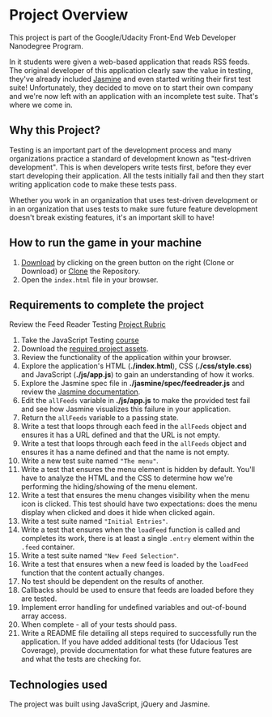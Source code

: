 # Project Overview

This project is part of the Google/Udacity Front-End Web Developer Nanodegree Program.

In it students were given a web-based application that reads RSS feeds. The original developer of this application clearly saw the value in testing, they've already included [Jasmine](http://jasmine.github.io/) and even started writing their first test suite! Unfortunately, they decided to move on to start their own company and we're now left with an application with an incomplete test suite. That's where we come in.

## Why this Project?

Testing is an important part of the development process and many organizations practice a standard of development known as "test-driven development". This is when developers write tests first, before they ever start developing their application. All the tests initially fail and then they start writing application code to make these tests pass.

Whether you work in an organization that uses test-driven development or in an organization that uses tests to make sure future feature development doesn't break existing features, it's an important skill to have!

## How to run the game in your machine

1.  [Download](https://github.com/ronanmoris/frontend-nanodegree-feedreader-master) by clicking on the green button on the right (Clone or Download) or [Clone](https://github.com/ronanmoris/frontend-nanodegree-feedreader-master) the Repository.
2.  Open the `index.html` file in your browser.

## Requirements to complete the project

Review the Feed Reader Testing [Project Rubric](https://review.udacity.com/#!/projects/3442558598/rubric)

1.  Take the JavaScript Testing [course](https://www.udacity.com/course/ud549)
2.  Download the [required project assets](http://github.com/udacity/frontend-nanodegree-feedreader).
3.  Review the functionality of the application within your browser.
4.  Explore the application's HTML (**./index.html**), CSS (**./css/style.css**) and JavaScript (**./js/app.js**) to gain an understanding of how it works.
5.  Explore the Jasmine spec file in **./jasmine/spec/feedreader.js** and review the [Jasmine documentation](http://jasmine.github.io).
6.  Edit the `allFeeds` variable in **./js/app.js** to make the provided test fail and see how Jasmine visualizes this failure in your application.
7.  Return the `allFeeds` variable to a passing state.
8.  Write a test that loops through each feed in the `allFeeds` object and ensures it has a URL defined and that the URL is not empty.
9.  Write a test that loops through each feed in the `allFeeds` object and ensures it has a name defined and that the name is not empty.
10. Write a new test suite named `"The menu"`.
11. Write a test that ensures the menu element is hidden by default. You'll have to analyze the HTML and the CSS to determine how we're performing the hiding/showing of the menu element.
12. Write a test that ensures the menu changes visibility when the menu icon is clicked. This test should have two expectations: does the menu display when clicked and does it hide when clicked again.
13. Write a test suite named `"Initial Entries"`.
14. Write a test that ensures when the `loadFeed` function is called and completes its work, there is at least a single `.entry` element within the `.feed` container.
15. Write a test suite named `"New Feed Selection"`.
16. Write a test that ensures when a new feed is loaded by the `loadFeed` function that the content actually changes.
17. No test should be dependent on the results of another.
18. Callbacks should be used to ensure that feeds are loaded before they are tested.
19. Implement error handling for undefined variables and out-of-bound array access.
20. When complete - all of your tests should pass.
21. Write a README file detailing all steps required to successfully run the application. If you have added additional tests (for Udacious Test Coverage), provide documentation for what these future features are and what the tests are checking for.

## Technologies used

The project was built using JavaScript, jQuery and Jasmine.
